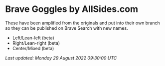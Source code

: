 # Brave Goggles by AllSides.com

These have been amplified from the originals and put into their own branch so they can be published on Brave Search with new names.

* Left/Lean-left (beta)
* Right/Lean-right (beta)
* Center/Mixed (beta)

_Last updated: Monday 29 August 2022 09:30:00 UTC_
